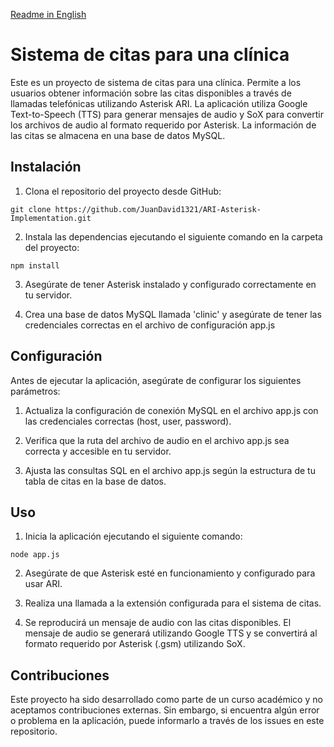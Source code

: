 [Readme in English](README.md) 

# Sistema de citas para una clínica

Este es un proyecto de sistema de citas para una clínica. Permite a los usuarios obtener información sobre las citas disponibles a través de llamadas telefónicas utilizando Asterisk ARI. La aplicación utiliza Google Text-to-Speech (TTS) para generar mensajes de audio y SoX para convertir los archivos de audio al formato requerido por Asterisk. La información de las citas se almacena en una base de datos MySQL.

## Instalación

1. Clona el repositorio del proyecto desde GitHub:
```
git clone https://github.com/JuanDavid1321/ARI-Asterisk-Implementation.git

```

2. Instala las dependencias ejecutando el siguiente comando en la carpeta del proyecto:

```
npm install

```
3. Asegúrate de tener Asterisk instalado y configurado correctamente en tu servidor.

4. Crea una base de datos MySQL llamada 'clinic' y asegúrate de tener las credenciales correctas en el archivo de configuración app.js

## Configuración

Antes de ejecutar la aplicación, asegúrate de configurar los siguientes parámetros:

1. Actualiza la configuración de conexión MySQL en el archivo app.js con las credenciales correctas (host, user, password).

2. Verifica que la ruta del archivo de audio en el archivo app.js sea correcta y accesible en tu servidor.

3. Ajusta las consultas SQL en el archivo app.js según la estructura de tu tabla de citas en la base de datos.

## Uso

1. Inicia la aplicación ejecutando el siguiente comando:

```
node app.js
```
2. Asegúrate de que Asterisk esté en funcionamiento y configurado para usar ARI.

3. Realiza una llamada a la extensión configurada para el sistema de citas.

4. Se reproducirá un mensaje de audio con las citas disponibles. El mensaje de audio se generará utilizando Google TTS y se convertirá al formato requerido por Asterisk (.gsm) utilizando SoX.

## Contribuciones

Este proyecto ha sido desarrollado como parte de un curso académico y no aceptamos contribuciones externas. Sin embargo, si encuentra algún error o problema en la aplicación, puede informarlo a través de los issues en este repositorio.
